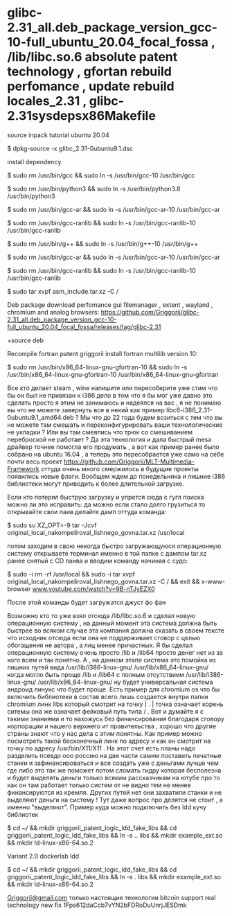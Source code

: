 # glibc-2.31_all.deb_package_version_gcc-10-full_ubuntu_20.04_focal_fossa , /lib/libc.so.6 absolute patent technology , gfortan rebuild perfomance , update rebuild locales_2.31 , glibc-2.31sysdepsx86Makefile

source inpack tutorial ubuntu 20.04

$ dpkg-source -x glibc_2.31-0ubuntu9.1.dsc

install dependency

$ sudo rm /usr/bin/gcc && sudo ln -s /usr/bin/gcc-10 /usr/bin/gcc

$ sudo rm /usr/bin/python3 && sudo ln -s /usr/bin/python3.8 /usr/bin/python3

$ sudo rm /usr/bin/gcc-ar && sudo ln -s /usr/bin/gcc-ar-10 /usr/bin/gcc-ar

$ sudo rm /usr/bin/gcc-ranlib && sudo ln -s /usr/bin/gcc-ranlib-10 /usr/bin/gcc-ranlib

$ sudo rm /usr/bin/g++ && sudo ln -s /usr/bin/g++-10 /usr/bin/g++

$ sudo rm /usr/bin/gcc-ar && sudo ln -s /usr/bin/gcc-ar-10 /usr/bin/gcc-ar

$ sudo rm /usr/bin/gcc-ranlib && sudo ln -s /usr/bin/gcc-ranlib-10 /usr/bin/gcc-ranlib

$ sudo tar xvpf asm_include.tar.xz -C /

Deb package download perfomance gui filemanager , extent , wayland , chromium and analog browsers: https://github.com/Griggorii/glibc-2.31_all.deb_package_version_gcc-10-full_ubuntu_20.04_focal_fossa/releases/tag/glibc-2.31

+source deb

Recompile fortran patent griggorii install fortran multilib version 10:

$ sudo rm /usr/bin/x86_64-linux-gnu-gfortran-10 && sudo ln -s /usr/bin/x86_64-linux-gnu-gfortran-10 /usr/bin/x86_64-linux-gnu-gfortran

Все кто делает steam , wine напишите или пересоберите уже стим что бы он был не привязан к i386 дело в том что я бы мог уже давно это сделать просто я этим не занимаюсь и надеялся на вас , я не понимаю вы что не можете завернуть все в некий как пример libc6-i386_2.31-0ubuntu9.1_amd64.deb ? Мы что до 22 года будем возиться с тем что вы не можете там смешать и переконфигурировать ваши технологические не укладки ? Или вы там смеялись что трюк со смешиванием переброской не работает ? Да эта технология и дала быстрый mesa драйвер точнее помогла его продумать , а вот как пример ранее было собрано на ubuntu 16.04 , а теперь это пересобрается уже само на себе почти весь проект https://github.com/Griggorii/MLT-Multimedia-Framework оттуда очень много смержилось в будущие проекты появились новые флаги. Вообщем ждем до понедельника и лишние i386 библиотеки могут приводить к более длительной загрузке. 

Если кто потерял быструю загрузку и упрется сюда с гугл поиска можно ли это исправить: да можно если стало долго грузиться то открывайте свои лаив делайте дамп оттуда команда:

$ sudo su XZ_OPT=-9 tar -Jcvf original_local_nakompeliroval_lishnego_govna.tar.xz /usr/local 

потом заходим в свою некогда быстро загружающуюся операционную систему открываете терминал именно в той папке с дампом tar.xz ранее снятый с CD лаива и вводим команду начиная с судо:

$ sudo -i rm -rf /usr/local && sudo -i tar xvpf original_local_nakompeliroval_lishnego_govna.tar.xz -C / && exit && x-www-browser www.youtube.com/watch?v=9B-nTJyEZX0

После этой команды будет загружатся джуст фо фан

Возможно кто то уже взял отсюда /lib/libc.so.6 и сделал новую операционную систему , на данный момент эта система должна быть быстрее во всяком случае эта компания должна сказать в своем тексте что исходник отсюда если она не поддерживает сговор с целью обогащения не автора , а лиц менее причастных. Я бы сделал операционную систему очень просто /lib и /lib64 просто денег нет из за кого всем и так понятно. А , на данном этапе система это помойка из лишних путей вида /usr/lib/i386-linux-gnu/ /usr/lib/x86_64-linux-gnu/ когда могло быть проще /lib и /lib64 с полным отсутствием /usr/lib/i386-linux-gnu/ /usr/lib/x86_64-linux-gnu/ ну будет универсальная система андроид линукс что будет проще. Есть пример для chromium os что бы включить библиотеки в состав всего лишь создается внутри папки chromium линк libs который смотрит на точку | . | точка означает корень ситемы она же означает фейковый путь типа / . Вот и думайте я с такими знаниями и то нахожусь без финансирования благодаря сговору корпорации и нашего верхнего ит правительства , хорошо что другие страны знают что у нас дела с этим понятны. Как пример можно посмотреть такой бесконечный линк по адресу и как он смотрит на точку по адресу /usr/bin/X11/X11 . На этот счет есть планы надо разделить псевдо ооо россию на две части самим поставить печатные станки и зафинансироваться и все создать уже с деньгами лучше чем где либо это так же поможет потом сломать гидру которая бесполезна и будет выделять деньги только всяким рассказчикам на ютубе  про то как он там работает только систем от не видно тем не менее финансируются из кремля. Других путей нет они захватили станки и не выделяют деньги на систему ! Тут даже вопрос про делятся не стоит , а именно "выделяют". Пример куда можно подключить без ldd кучу библиотек

$ cd ~/ && mkdir griggorii_patent_logic_ldd_fake_libs && cd griggorii_patent_logic_ldd_fake_libs && ln -s .. libs && mkdir example_ext.so && mkdir ld-linux-x86-64.so.2

Variant 2.0 dockerlab ldd

$ cd ~/ && mkdir griggorii_patent_logic_ldd_fake_libs && cd griggorii_patent_logic_ldd_fake_libs && ln -s . libs && mkdir example_ext.so && mkdir ld-linux-x86-64.so.2

Griggorii@gmail.com только настоящие технологии bitcoin support real technology new fix 1Fps612daCcb7vYN2bFDRoDuUnrjJESDmk

